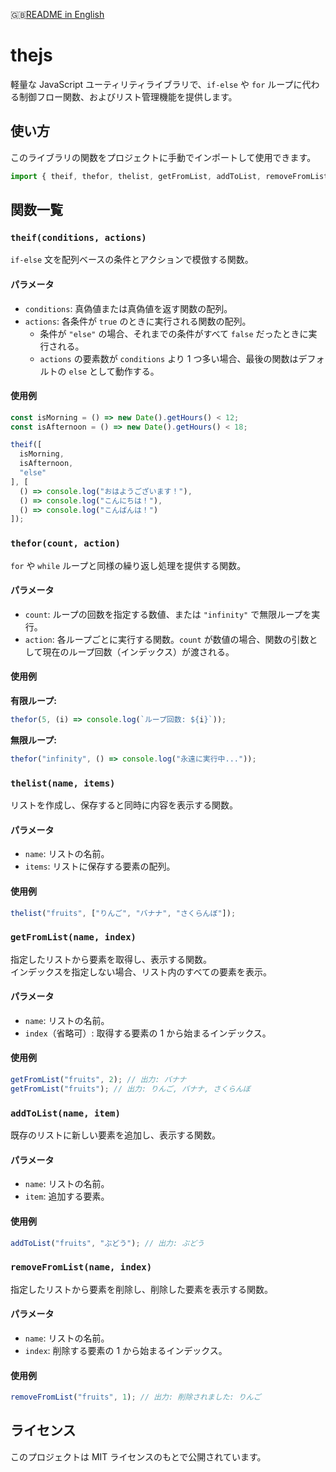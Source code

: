 🇬🇧[README in English](README.md)
# thejs

軽量な JavaScript ユーティリティライブラリで、`if-else` や `for` ループに代わる制御フロー関数、およびリスト管理機能を提供します。

## 使い方

このライブラリの関数をプロジェクトに手動でインポートして使用できます。

```js
import { theif, thefor, thelist, getFromList, addToList, removeFromList } from "./thejs.js";
```

## 関数一覧

### `theif(conditions, actions)`

`if-else` 文を配列ベースの条件とアクションで模倣する関数。

#### パラメータ
- `conditions`: 真偽値または真偽値を返す関数の配列。
- `actions`: 各条件が `true` のときに実行される関数の配列。
  - 条件が `"else"` の場合、それまでの条件がすべて `false` だったときに実行される。
  - `actions` の要素数が `conditions` より 1 つ多い場合、最後の関数はデフォルトの `else` として動作する。

#### 使用例

```js
const isMorning = () => new Date().getHours() < 12;
const isAfternoon = () => new Date().getHours() < 18;

theif([
  isMorning,
  isAfternoon,
  "else"
], [
  () => console.log("おはようございます！"),
  () => console.log("こんにちは！"),
  () => console.log("こんばんは！")
]);
```

### `thefor(count, action)`

`for` や `while` ループと同様の繰り返し処理を提供する関数。

#### パラメータ
- `count`: ループの回数を指定する数値、または `"infinity"` で無限ループを実行。
- `action`: 各ループごとに実行する関数。`count` が数値の場合、関数の引数として現在のループ回数（インデックス）が渡される。

#### 使用例

**有限ループ:**
```js
thefor(5, (i) => console.log(`ループ回数: ${i}`));
```

**無限ループ:**
```js
thefor("infinity", () => console.log("永遠に実行中..."));
```

### `thelist(name, items)`

リストを作成し、保存すると同時に内容を表示する関数。

#### パラメータ
- `name`: リストの名前。
- `items`: リストに保存する要素の配列。

#### 使用例
```js
thelist("fruits", ["りんご", "バナナ", "さくらんぼ"]);
```

### `getFromList(name, index)`

指定したリストから要素を取得し、表示する関数。  
インデックスを指定しない場合、リスト内のすべての要素を表示。

#### パラメータ
- `name`: リストの名前。
- `index`（省略可）: 取得する要素の 1 から始まるインデックス。

#### 使用例
```js
getFromList("fruits", 2); // 出力: バナナ
getFromList("fruits"); // 出力: りんご, バナナ, さくらんぼ
```

### `addToList(name, item)`

既存のリストに新しい要素を追加し、表示する関数。

#### パラメータ
- `name`: リストの名前。
- `item`: 追加する要素。

#### 使用例
```js
addToList("fruits", "ぶどう"); // 出力: ぶどう
```

### `removeFromList(name, index)`

指定したリストから要素を削除し、削除した要素を表示する関数。

#### パラメータ
- `name`: リストの名前。
- `index`: 削除する要素の 1 から始まるインデックス。

#### 使用例
```js
removeFromList("fruits", 1); // 出力: 削除されました: りんご
```

## ライセンス

このプロジェクトは MIT ライセンスのもとで公開されています。
